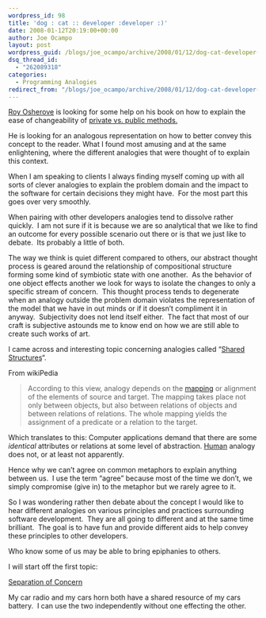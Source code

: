 ```yaml
---
wordpress_id: 98
title: 'dog : cat :: developer :developer :)'
date: 2008-01-12T20:19:00+00:00
author: Joe Ocampo
layout: post
wordpress_guid: /blogs/joe_ocampo/archive/2008/01/12/dog-cat-developer-developer.aspx
dsq_thread_id:
  - "262089318"
categories:
  - Programming Analogies
redirect_from: "/blogs/joe_ocampo/archive/2008/01/12/dog-cat-developer-developer.aspx/"
---
```

<a href="http://weblogs.asp.net/rosherove/" target="_blank">Roy Osherove</a> is looking for some help on his book on how to explain the ease of changeability of <a href="http://weblogs.asp.net/rosherove/archive/2008/01/12/refactoring-private-methods-is-like.aspx" target="_blank">private vs. public methods.</a>

He is looking for an analogous representation on how to better convey this concept to the reader. What I found most amusing and at the same enlightening, where the different analogies that were thought of to explain this context.&nbsp; 

When I am speaking to clients I always finding myself coming up with all sorts of clever analogies to explain the problem domain and the impact to the software for certain decisions they might have.&nbsp; For the most part this goes over very smoothly.

When pairing with other developers analogies tend to dissolve rather quickly.&nbsp; I am not sure if it is because we are so analytical that we like to find an outcome for every possible scenario out there or is that we just like to debate.&nbsp; Its probably a little of both.&nbsp; 

The way we think is quiet different compared to others, our abstract thought process is geared around the relationship of compositional structure forming some kind of symbiotic state with one another.&nbsp; As the behavior of one object effects another we look for ways to isolate the changes to only a specific stream of concern.&nbsp; This thought process tends to degenerate when an analogy outside the problem domain violates the representation of the model that we have in out minds or if it doesn&#8217;t compliment it in anyway.&nbsp; Subjectivity does not lend itself either.&nbsp; The fact that most of our craft is subjective astounds me to know end on how we are still able to create such works of art.

I came across and interesting topic concerning analogies called &#8220;<a href="http://en.wikipedia.org/wiki/Analogy" target="_blank">Shared Structures</a>&#8220;.

From wikiPedia

> According to this view, analogy depends on the [mapping](http://en.wikipedia.org/wiki/Map_%28mathematics%29) or alignment of the elements of source and target. The mapping takes place not only between objects, but also between relations of objects and between relations of relations. The whole mapping yields the assignment of a predicate or a relation to the target.

Which translates to this: Computer applications demand that there are some _identical_ attributes or relations at some level of abstraction. [Human](http://en.wikipedia.org/wiki/Human) analogy does not, or at least not apparently.

Hence why we can&#8217;t agree on common metaphors to explain anything between us.&nbsp; I use the term &#8220;agree&#8221; because most of the time we don&#8217;t, we simply compromise (give in) to the metaphor but we rarely agree to it.

So I was wondering rather then debate about the concept I would like to hear different analogies on various principles and practices surrounding software development.&nbsp; They are all going to different and at the same time brilliant.&nbsp; The goal is to have fun and provide different aids to help convey these principles to other developers.

Who know some of us may be able to bring epiphanies to others.

I will start off the first topic:

<a href="http://en.wikipedia.org/wiki/Separation_of_concerns" target="_blank">Separation of Concern</a>

My car radio and my cars horn both have a shared resource of my cars battery.&nbsp; I can use the two independently without one effecting the other.